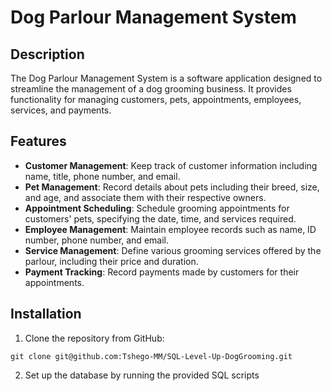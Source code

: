 # Dog Parlour Management System

## Description

The Dog Parlour Management System is a software application designed to streamline the management of a dog grooming business. It provides functionality for managing customers, pets, appointments, employees, services, and payments.

## Features

- **Customer Management**: Keep track of customer information including name, title, phone number, and email.
- **Pet Management**: Record details about pets including their breed, size, and age, and associate them with their respective owners.
- **Appointment Scheduling**: Schedule grooming appointments for customers' pets, specifying the date, time, and services required.
- **Employee Management**: Maintain employee records such as name, ID number, phone number, and email.
- **Service Management**: Define various grooming services offered by the parlour, including their price and duration.
- **Payment Tracking**: Record payments made by customers for their appointments.

## Installation

1. Clone the repository from GitHub:

```
git clone git@github.com:Tshego-MM/SQL-Level-Up-DogGrooming.git
```

2. Set up the database by running the provided SQL scripts

```

```
